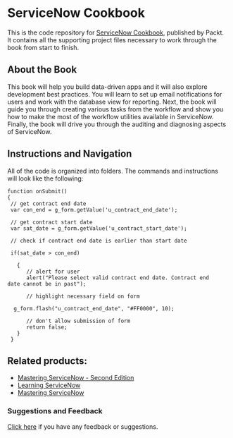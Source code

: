 # ServiceNow Cookbook
This is the code repository for [ServiceNow Cookbook](https://www.packtpub.com/networking-and-servers/servicenow-cookbook?utm_source=github&utm_medium=repository&utm_content=9781785880520), published by Packt. It contains all the supporting
project files necessary to work through the book from start to finish.

## About the Book
This book will help you build data-driven apps and it will also explore development best practices. You will learn to set up email notifications for users and work with the database view for reporting. Next, the book will guide you through creating various tasks from the workflow and show you how to make the most of the workflow utilities available in ServiceNow. Finally, the book will drive you through the auditing and diagnosing aspects of ServiceNow.

## Instructions and Navigation
All of the code is organized into folders. The commands and instructions will look like the following:

    function onSubmit() 
    {
     // get contract end date
     var con_end = g_form.getValue('u_contract_end_date');
 
     // get contract start date
     var sat_date = g_form.getValue('u_contract_start_date');	
	
     // check if contract end date is earlier than start date

     if(sat_date > con_end)
	  
	   {
		  // alert for user 
		  alert("Please select valid contract end date. Contract end     date cannot be in past");
		 
		  // highlight necessary field on form
		  
      g_form.flash("u_contract_end_date", "#FF0000", 10);
		  
		  // don't allow submission of form
		  return false;
	   }
     }


## Related products:
* [Mastering ServiceNow - Second Edition](https://www.packtpub.com/virtualization-and-cloud/mastering-servicenow-second-edition?utm_source=github&utm_medium=repository&utm_content=9781786465955)
* [Learning ServiceNow](https://www.packtpub.com/networking-and-servers/learning-servicenow?utm_source=github&utm_medium=repository&utm_content=9781785883323)
* [Mastering ServiceNow](https://www.packtpub.com/networking-and-servers/mastering-servicenow?utm_source=github&utm_medium=repository&utm_content=9781782174219)

### Suggestions and Feedback
[Click here](https://docs.google.com/forms/d/e/1FAIpQLSe5qwunkGf6PUvzPirPDtuy1Du5Rlzew23UBp2S-P3wB-GcwQ/viewform) if you have any feedback or suggestions. 
